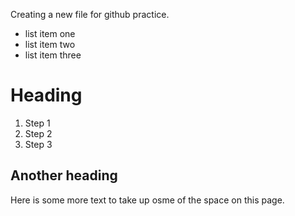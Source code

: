 Creating a new file for github practice. 
- list item one
- list item two
- list item three

# Heading
1. Step 1
2. Step 2
3. Step 3

## Another heading
Here is some more text to  take up osme of the space on this page. 
